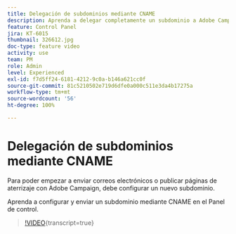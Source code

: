 ```yaml
---
title: Delegación de subdominios mediante CNAME
description: Aprenda a delegar completamente un subdominio a Adobe Campaign.
feature: Control Panel
jira: KT-6015
thumbnail: 326612.jpg
doc-type: feature video
activity: use
team: PM
role: Admin
level: Experienced
exl-id: f7d5ff24-6181-4212-9c0a-b146a621cc0f
source-git-commit: 81c5210502e719d6dfe0a000c511e3da4b17275a
workflow-type: tm+mt
source-wordcount: '56'
ht-degree: 100%

---
```


# Delegación de subdominios mediante CNAME

Para poder empezar a enviar correos electrónicos o publicar páginas de aterrizaje con Adobe Campaign, debe configurar un nuevo subdominio.

Aprenda a configurar y enviar un subdominio mediante CNAME en el Panel de control.

>[!VIDEO](https://video.tv.adobe.com/v/326612?learn=on){transcript=true}
